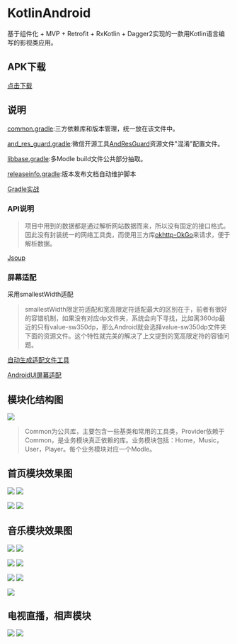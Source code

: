 # KotlinAndroid
基于组件化 + MVP + Retrofit + RxKotlin + Dagger2实现的一款用Kotlin语言编写的影视类应用。

## APK下载
[点击下载](/screenshot/app-release.apk)

## 说明
[common.gradle](/common.gradle):三方依赖库和版本管理，统一放在该文件中。

[and_res_guard.gradle](/and_res_guard.gradle):微信开源工具[AndResGuard](https://github.com/shwenzhang/AndResGuard)资源文件"混淆"配置文件。

[libbase.gradle](/libbase.gradle):多Modle build文件公共部分抽取。

[releaseinfo.gradle](/releaseinfo.gradle):版本发布文档自动维护脚本

[Gradle实战](https://www.jianshu.com/p/7e1c7164976b)

### API说明
>项目中用到的数据都是通过解析网站数据而来，所以没有固定的接口格式。因此没有封装统一的网络工具类，而使用三方库[okhttp-OkGo](https://github.com/jeasonlzy/okhttp-OkGo)来请求，便于解析数据。

[Jsoup](http://www.open-open.com/jsoup/)

### 屏幕适配
采用smallestWidth适配

>smallestWidth限定符适配和宽高限定符适配最大的区别在于，前者有很好的容错机制，如果没有对应dp文件夹，系统会向下寻找，比如离360dp最近的只有value-sw350dp，那么Android就会选择value-sw350dp文件夹下面的资源文件。这个特性就完美的解决了上文提到的宽高限定符的容错问题。

[自动生成适配文件工具](https://github.com/ladingwu/dimens_sw)

[AndroidUI屏幕适配](https://www.jianshu.com/p/667cc6e0261a)

## 模块化结构图

![](/screenshot/模块化.png)

>Common为公共库，主要包含一些基类和常用的工具类，Provider依赖于Common，是业务模块真正依赖的库。业务模块包括：Home，Music，User，Player。每个业务模块对应一个Modle。

## 首页模块效果图
![](/screenshot/home.png)  ![](/screenshot/player.png)

![](/screenshot/search2.png)  ![](/screenshot/search1.png)

## 音乐模块效果图

![](/screenshot/music1.png)  ![](/screenshot/music2.png)

![](/screenshot/music4.png)  ![](/screenshot/music5.png)  

![](/screenshot/music_search2.png)  ![](/screenshot/music_search1.png)  

 ![](/screenshot/music3.png)  
 
 ## 电视直播，相声模块
 
![](/screenshot/play01.png)  ![](/screenshot/crosstalk01.png)  
